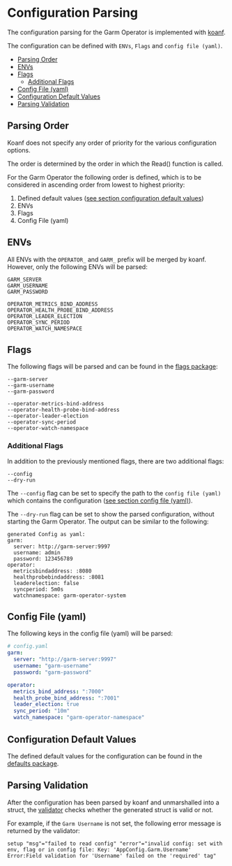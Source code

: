 <!-- SPDX-License-Identifier: MIT -->

# Configuration Parsing

The configuration parsing for the Garm Operator is implemented with [koanf](https://github.com/knadh/koanf).

The configuration can be defined with `ENVs`, `Flags` and `config file (yaml)`.

<!-- toc -->
- [Parsing Order](#parsing-order)
- [ENVs](#envs)
- [Flags](#flags)
  - [Additional Flags](#additional-flags)
- [Config File (yaml)](#config-file-yaml)
- [Configuration Default Values](#configuration-default-values)
- [Parsing Validation](#parsing-validation)
<!-- /toc -->

## Parsing Order

Koanf does not specify any order of priority for the various configuration options.

The order is determined by the order in which the Read() function is called.

For the Garm Operator the following order is defined, which is to be considered in ascending order from lowest to highest priority:

1. Defined default values ([see section configuration default values](#configuration-default-values))
1. ENVs
1. Flags
1. Config File (yaml)

## ENVs

All ENVs with the `OPERATOR_` and `GARM_` prefix will be merged by koanf. However, only the following ENVs will be parsed:

```
GARM_SERVER
GARM_USERNAME
GARM_PASSWORD

OPERATOR_METRICS_BIND_ADDRESS
OPERATOR_HEALTH_PROBE_BIND_ADDRESS
OPERATOR_LEADER_ELECTION
OPERATOR_SYNC_PERIOD
OPERATOR_WATCH_NAMESPACE
```

## Flags

The following flags will be parsed and can be found in the [flags package](../../pkg/flags/flags.go):

```
--garm-server
--garm-username
--garm-password

--operator-metrics-bind-address
--operator-health-probe-bind-address
--operator-leader-election
--operator-sync-period
--operator-watch-namespace
```

### Additional Flags

In addition to the previously mentioned flags, there are two additional flags:

```
--config
--dry-run
```

The `--config` flag can be set to specify the path to the `config file (yaml)` which contains the configuration ([see section config file (yaml)](#config-file-yaml)).

The `--dry-run` flag can be set to show the parsed configuration, without starting the Garm Operator. The output can be similar to the following:

```
generated Config as yaml:
garm:
  server: http://garm-server:9997
  username: admin
  password: 123456789
operator:
  metricsbindaddress: :8080
  healthprobebindaddress: :8081
  leaderelection: false
  syncperiod: 5m0s
  watchnamespace: garm-operator-system
```

## Config File (yaml)

The following keys in the config file (yaml) will be parsed:

```yaml
# config.yaml
garm:
  server: "http://garm-server:9997"
  username: "garm-username"
  password: "garm-password"

operator:
  metrics_bind_address: ":7000"
  health_probe_bind_address: ":7001"
  leader_election: true
  sync_period: "10m"
  watch_namespace: "garm-operator-namespace"
```

## Configuration Default Values

The defined default values for the configuration can be found in the [defaults package](../../pkg/defaults/defaults.go).

## Parsing Validation

After the configuration has been parsed by koanf and unmarshalled into a struct, the [validator](https://github.com/go-playground/validator) checks whether the generated struct is valid or not.

For example, if the `Garm Username` is not set, the following error message is returned by the validator:

```
setup "msg"="failed to read config" "error"="invalid config: set with env, flag or in config file: Key: 'AppConfig.Garm.Username' Error:Field validation for 'Username' failed on the 'required' tag"
```
